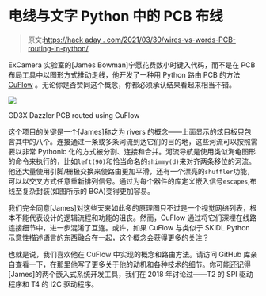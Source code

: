 # 电线与文字 Python 中的 PCB 布线

> 原文:[https://hack aday . com/2021/03/30/wires-vs-words-PCB-routing-in-python/](https://hackaday.com/2021/03/30/wires-vs-words-pcb-routing-in-python/)

ExCamera 实验室的[James Bowman]宁愿花费数小时键入代码，而不是在 PCB 布局工具中以图形方式推动走线，他开发了一种用 Python 路由 PCB 的方法 [CuFlow](https://excamera.com/sphinx/article-cuflow-crossbar.html) 。无论你是否赞同这个概念，你都必须承认结果看起来相当不错。

![](../Images/ce96ad651a0531401d9328fcb6dab8e7.png)

GD3X Dazzler PCB routed using CuFlow

这个项目的关键是一个[James]称之为 rivers 的概念——上面显示的炫目板只包含其中的八个。连接通过一条或多条河流到达它们的目的地，这些河流可以按照需要以非常 Pythonic 化的方式被分割、连接和合并。河流导航是使用类似海龟图形的命令来执行的，比如`left(90)`和恰当命名的`shimmy(d)`来对齐两条移位的河流。他还大量使用引脚/栅极交换来使路由更加平滑，还有一个漂亮的`shuffler`功能，可以以交叉方式任意重新排列信号。通过为每个器件的库定义嵌入信号`escapes`,布线至复杂封装(如图所示的 BGA)变得更加容易。

我们完全同意[James]对这些天来如此多的原理图只不过是一个视觉网络列表，根本不能代表设计的逻辑流程和功能的沮丧。然而，CuFlow 通过将它们深埋在线路连接细节中，进一步混淆了互连。或许，如果 CuFlow 与类似于 SKiDL Python 示意性描述语言的东西融合在一起，这个概念会获得更多的关注？

也就是说，我们喜欢他在 CuFlow 中实现的概念和路由方法。请访问 GitHub 库亲自查看一下，在那里他写了更多关于他的动机和各种技术的细节。你可能还记得[James]的两个嵌入式系统开发工具，我们在 2018 年讨论过——T2 的 SPI 驱动程序和 T4 的 I2C 驱动程序。